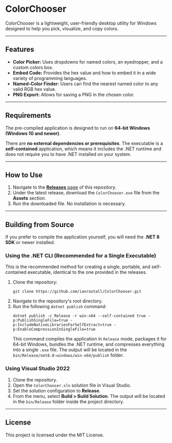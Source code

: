 # ColorChooser

ColorChooser is a lightweight, user-friendly desktop utility for Windows designed to help you pick, visualize, and copy colors.

-----

## Features

  * **Color Picker:** Uses dropdowns for named colors, an eyedropper, and a custom colors box.
  * **Embed Code:** Provides the hex value and how to embed it in a wide variety of programming languages.
  * **Named-Color Finder:** Users can find the nearest named color to any valid RGB hex value.
  * **PNG Export:** Allows for saving a PNG in the chosen color.

-----

## Requirements

The pre-compiled application is designed to run on **64-bit Windows (Windows 10 and newer)**.

There are **no external dependencies or prerequisites**. The executable is a **self-contained** application, which means it includes the .NET runtime and does not require you to have .NET installed on your system.

-----

## How to Use

1.  Navigate to the [**Releases** page](https://github.com/ianrastall/ColorChooser/releases) of this repository.
2.  Under the latest release, download the `ColorChooser.exe` file from the **Assets** section.
3.  Run the downloaded file. No installation is necessary.

-----

## Building from Source

If you prefer to compile the application yourself, you will need the **.NET 8 SDK** or newer installed.

### Using the .NET CLI (Recommended for a Single Executable)

This is the recommended method for creating a single, portable, and self-contained executable, identical to the one provided in the releases.

1.  Clone the repository:
    ```shell
    git clone https://github.com/ianrastall/ColorChooser.git
    ```
2.  Navigate to the repository's root directory.
3.  Run the following `dotnet publish` command:
    ```shell
    dotnet publish -c Release -r win-x64 --self-contained true -p:PublishSingleFile=true -p:IncludeNativeLibrariesForSelfExtract=true -p:EnableCompressionInSingleFile=true
    ```
    This command compiles the application in `Release` mode, packages it for 64-bit Windows, bundles the .NET runtime, and compresses everything into a single `.exe` file. The output will be located in the `bin/Release/net8.0-windows/win-x64/publish` folder.

### Using Visual Studio 2022

1.  Clone the repository.
2.  Open the `ColorChooser.sln` solution file in Visual Studio.
3.  Set the solution configuration to **Release**.
4.  From the menu, select **Build \> Build Solution**. The output will be located in the `bin/Release` folder inside the project directory.

-----

## License

This project is licensed under the MIT License.
